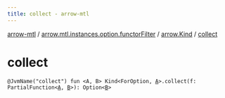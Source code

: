 ```yaml
---
title: collect - arrow-mtl
---
```


[arrow-mtl](../../index.html) / [arrow.mtl.instances.option.functorFilter](../index.html) / [arrow.Kind](index.html) / [collect](./collect.html)

# collect

`@JvmName("collect") fun <A, B> Kind<ForOption, `[`A`](collect.html#A)`>.collect(f: PartialFunction<`[`A`](collect.html#A)`, `[`B`](collect.html#B)`>): Option<`[`B`](collect.html#B)`>`